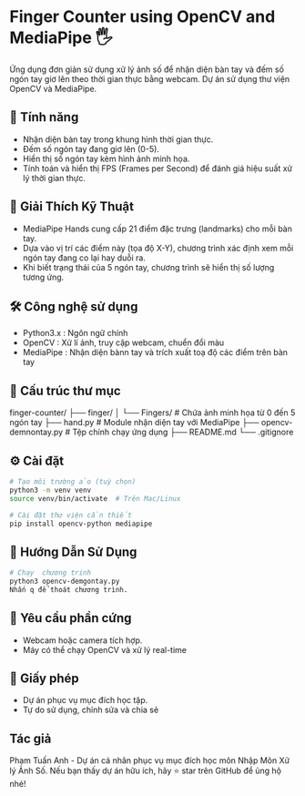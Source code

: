 # Finger Counter using OpenCV and MediaPipe 🖐️

Ứng dụng đơn giản sử dụng xử lý ảnh số để nhận diện bàn tay và đếm số ngón tay giơ lên theo thời gian thực bằng webcam. Dự án sử dụng thư viện OpenCV và MediaPipe.

## 🧠 Tính năng

- Nhận diện bàn tay trong khung hình thời gian thực.
- Đếm số ngón tay đang giơ lên (0-5).
- Hiển thị số ngón tay kèm hình ảnh minh họa.
- Tính toán và hiển thị FPS (Frames per Second) để đánh giá hiệu suất xử lý thời gian thực.

## 🧠 Giải Thích Kỹ Thuật

- MediaPipe Hands cung cấp 21 điểm đặc trưng (landmarks) cho mỗi bàn tay.
- Dựa vào vị trí các điểm này (tọa độ X-Y), chương trình xác định xem mỗi ngón tay đang co lại hay duỗi ra.
- Khi biết trạng thái của 5 ngón tay, chương trình sẽ hiển thị số lượng tương ứng.

## 🛠️ Công nghệ sử dụng

- Python3.x : Ngôn ngữ chính
- OpenCV : Xử lí ảnh, truy cập webcam, chuển đổi màu
- MediaPipe : Nhận diện bànn tay và trích xuất toạ độ các điểm trên bàn tay

## 📁 Cấu trúc thư mục

finger-counter/
├── finger/
│ └── Fingers/ # Chứa ảnh minh họa từ 0 đến 5 ngón tay
├── hand.py # Module nhận diện tay với MediaPipe
├── opencv-demnontay.py # Tệp chính chạy ứng dụng
├── README.md
└── .gitignore

## ⚙️ Cài đặt

```bash
# Tạo môi trường ảo (tuỳ chọn)
python3 -m venv venv
source venv/bin/activate  # Trên Mac/Linux

# Cài đặt thư viện cần thiết
pip install opencv-python mediapipe
```

## 🚀 Hướng Dẫn Sử Dụng

```bash
# Chạy  chương trinh
python3 opencv-demgontay.py
Nhấn q để thoát chương trình.
```

## 📸 Yêu cầu phần cứng

- Webcam hoặc camera tích hợp.
- Máy có thể chạy OpenCV và xử lý real-time

## 📄 Giấy phép

- Dự án phục vụ mục đích học tập.
- Tự do sử dụng, chỉnh sửa và chia sẻ

## Tác giả

Phạm Tuấn Anh - Dự án cá nhân phục vụ mục đích học môn Nhập Môn Xử lý Ảnh Số.
Nếu bạn thấy dự án hữu ích, hãy ⭐ star trên GitHub để ủng hộ nhé!
